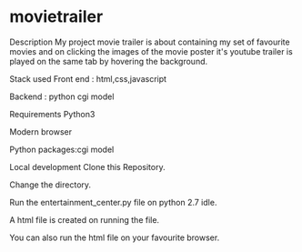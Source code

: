 # movietrailer
Description
My project movie trailer is about containing my set of favourite movies and on clicking the images of the movie poster it's youtube trailer is played on the same tab by hovering the background.

Stack used
Front end : html,css,javascript

Backend : python cgi model

Requirements
Python3

Modern browser

Python packages:cgi model

Local development
Clone this Repository.

Change the directory.

Run the entertainment_center.py file on python 2.7 idle.

A html file is created on running the file.

You can also run the html file on your favourite browser.



